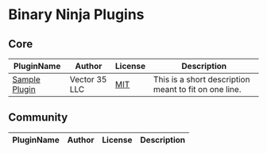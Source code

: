# Binary Ninja Plugins

## Core

| PluginName | Author | License | Description |
|------------|--------|---------|-------------|
|[Sample Plugin](core/sample_plugin)|Vector 35 LLC|[MIT](core/sample_plugin/LICENSE)|This is a short description meant to fit on one line.|


## Community

| PluginName | Author | License | Description |
|------------|--------|---------|-------------|


